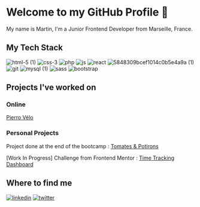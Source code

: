 # Welcome to my GitHub Profile 👋

My name is Martin, I'm a Junior Frontend Developer from Marseille, France.

## My Tech Stack

![html-5 (1)](https://user-images.githubusercontent.com/73384885/171582623-b6a7602a-68fd-4144-9c73-546bed76b8de.png)
![css-3](https://user-images.githubusercontent.com/73384885/171582633-2e3b4fa9-cf8c-4d85-84a5-cff2b7f1cb6d.png)
![php](https://user-images.githubusercontent.com/73384885/171582652-02b678ef-b6de-4fab-8252-f2062eba7517.png)
![js](https://user-images.githubusercontent.com/73384885/171582673-d23eaabd-d65b-4370-a691-6cb7c81a35d4.png)
![react](https://user-images.githubusercontent.com/73384885/171582683-1753eb0c-1d1d-4e44-beb9-046bfc5ae8ae.png)
![5848309bcef1014c0b5e4a9a (1)](https://user-images.githubusercontent.com/73384885/171582694-c367782d-8d6e-4b27-916f-852ecda6cc60.png)
![git](https://user-images.githubusercontent.com/73384885/171582736-249c75a2-4df6-4ac4-8d47-10ecb19249ad.png)
![mysql (1)](https://user-images.githubusercontent.com/73384885/171582747-c26fb941-8485-417e-ab5a-157187901fac.png)
![sass](https://user-images.githubusercontent.com/73384885/171582758-a2aaf0e9-4eb8-43e8-b4f9-fef7bfbd8462.png)
![bootstrap](https://user-images.githubusercontent.com/73384885/171582792-03718417-d217-4adc-b02d-f55eb29e0197.png)

## Projects I've worked on

### Online

<a href="https://www.pierrovelo.com/" target="_blank">Pierro Vélo<a/>
  
### Personal Projects
  
Project done at the end of the bootcamp :
<a href="https://github.com/Martin-Gab/Projet-fin-de-formation-tomates-et-potirons-front" target="_blank">Tomates & Potirons<a/>

[Work In Progress] Challenge from Frontend Mentor :
<a href="https://github.com/Martin-Gab/frontendmentor-time-tracking-dashboard" target="_blank">Time Tracking Dashboard<a/>

## Where to find me

<a href="https://www.linkedin.com/in/martin-gabillet-94433ba8/" target="_blank">![linkedin](https://user-images.githubusercontent.com/73384885/171583087-24857e23-78c8-4028-8023-57fabe3bcaf2.png)<a/> 
<a href="https://twitter.com/_martingab" target="_blank">![twitter](https://user-images.githubusercontent.com/73384885/171585600-8be2d92c-8120-4b1c-9410-a8687e096c19.png)
<a/>
